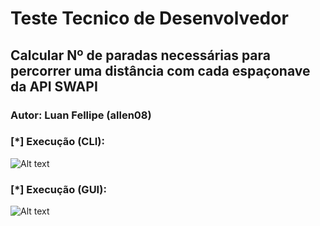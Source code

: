 # Teste Tecnico de Desenvolvedor
## Calcular Nº de paradas necessárias para percorrer uma distância com cada espaçonave da API SWAPI
### Autor: Luan Fellipe (allen08)

### [*] Execução (CLI):

![Alt text](ExecucaoCLI.png "Title")

### [*] Execução (GUI):

![Alt text](ExecucaoGUI.png "Title")